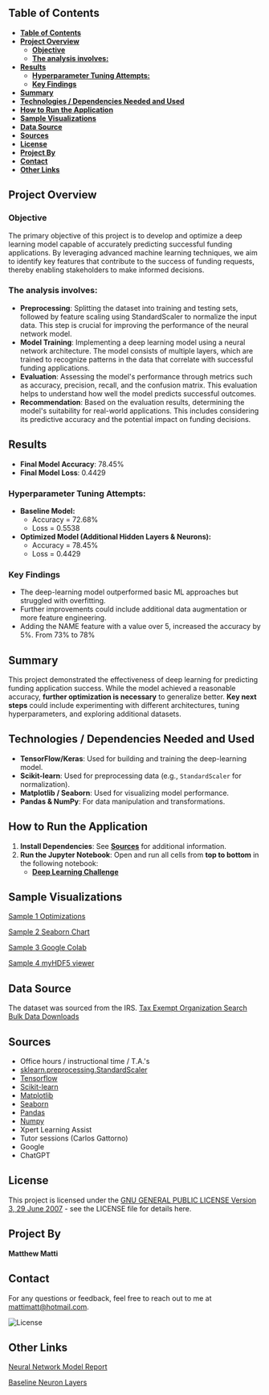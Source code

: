 ## **Table of Contents**
- [**Table of Contents**](#table-of-contents)
- [**Project Overview**](#project-overview)
  - [**Objective**](#objective)
  - [**The analysis involves:**](#the-analysis-involves)
- [**Results**](#results)
  - [**Hyperparameter Tuning Attempts:**](#hyperparameter-tuning-attempts)
  - [**Key Findings**](#key-findings)
- [**Summary**](#summary)
- [**Technologies / Dependencies Needed and Used**](#technologies--dependencies-needed-and-used)
- [**How to Run the Application**](#how-to-run-the-application)
- [**Sample Visualizations**](#sample-visualizations)
- [**Data Source**](#data-source)
- [**Sources**](#sources)
- [**License**](#license)
- [**Project By**](#project-by)
- [**Contact**](#contact)
- [**Other Links**](#other-links)

## **Project Overview**
### **Objective**
The primary objective of this project is to develop and optimize a deep learning model capable of accurately predicting successful funding applications. By leveraging advanced machine learning techniques, we aim to identify key features that contribute to the success of funding requests, thereby enabling stakeholders to make informed decisions.

### **The analysis involves:**
* **Preprocessing**: Splitting the dataset into training and testing sets, followed by feature scaling using StandardScaler to normalize the input data. This step is crucial for improving the performance of the neural network model.
* **Model Training**: Implementing a deep learning model using a neural network architecture. The model consists of multiple layers, which are trained to recognize patterns in the data that correlate with successful funding applications.
* **Evaluation**: Assessing the model's performance through metrics such as accuracy, precision, recall, and the confusion matrix. This evaluation helps to understand how well the model predicts successful outcomes.
* **Recommendation**: Based on the evaluation results, determining the model's suitability for real-world applications. This includes considering its predictive accuracy and the potential impact on funding decisions.

## **Results**
- **Final Model Accuracy**: 78.45%
- **Final Model Loss**: 0.4429

### **Hyperparameter Tuning Attempts:**
- **Baseline Model:** 
  - Accuracy = 72.68%
  - Loss = 0.5538
- **Optimized Model (Additional Hidden Layers & Neurons):** 
  - Accuracy = 78.45%
  - Loss = 0.4429


### **Key Findings**
- The deep-learning model outperformed basic ML approaches but struggled with overfitting.
- Further improvements could include additional data augmentation or more feature engineering.
- Adding the NAME feature with a value over 5, increased the accuracy by 5%. From 73% to 78%


## **Summary**
This project demonstrated the effectiveness of deep learning for predicting funding application success. While the model achieved a reasonable accuracy, **further optimization is necessary** to generalize better. **Key next steps** could include experimenting with different architectures, tuning hyperparameters, and exploring additional datasets.

## **Technologies / Dependencies Needed and Used**
- **TensorFlow/Keras**: Used for building and training the deep-learning model.
- **Scikit-learn**: Used for preprocessing data (e.g., `StandardScaler` for normalization).
- **Matplotlib / Seaborn**: Used for visualizing model performance.
- **Pandas & NumPy**: For data manipulation and transformations.

## **How to Run the Application**
1. **Install Dependencies**: See [**Sources**](#sources) for additional information.
2. **Run the Jupyter Notebook**: Open and run all cells from **top to bottom** in the following notebook:  
   - [**Deep Learning Challenge**](https://colab.research.google.com/drive/1kUOWUprjhsx66qhrq6K8jQIbUsd8Fp_n)


## **Sample Visualizations**
[Sample 1 Optimizations ](Images/Sample_optimizations.png)

[Sample 2 Seaborn Chart](Images/seaborn_graph_amt.png)

[Sample 3 Google Colab](Images/Google_colab.png)

[Sample 4 myHDF5 viewer](Images/myHDF5_sample.png)

## **Data Source**
The dataset was sourced from the IRS. [Tax Exempt Organization Search Bulk Data Downloads](https://www.irs.gov/)
## **Sources**
* Office hours / instructional time / T.A.'s
* [sklearn.preprocessing.StandardScaler](https://scikit-learn.org/stable/modules/generated/sklearn.preprocessing.StandardScaler.html)
* [Tensorflow](https://www.tensorflow.org/guide/keras)
* [Scikit-learn](https://scikit-learn.org/stable/)
* [Matplotlib](https://matplotlib.org/)
* [Seaborn](https://seaborn.pydata.org/)
* [Pandas](https://pandas.pydata.org/)
* [Numpy](https://numpy.org/doc/stable/)
* Xpert Learning Assist
* Tutor sessions (Carlos Gattorno)
* Google
* ChatGPT


## **License**
This project is licensed under the [GNU GENERAL PUBLIC LICENSE Version 3, 29 June 2007](./LICENSE) - see the LICENSE file for details here.

## **Project By**
**Matthew Matti**

## **Contact**
For any questions or feedback, feel free to reach out to me at [mattimatt@hotmail.com](mailto:mattimatt@hotmail.com).

![License](https://img.shields.io/badge/license-GPL%203-blue)

## **Other Links**
[Neural Network Model Report](/Neural_network_model_report.md)

[Baseline Neuron Layers](/Baseline_neurons_layers.txt)
